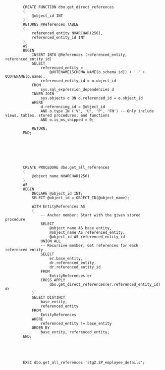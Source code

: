             CREATE FUNCTION dbo.get_direct_references
            (
                @object_id INT
            )
            RETURNS @References TABLE
            (
                referenced_entity NVARCHAR(256),
                referenced_entity_id INT
            )
            AS
            BEGIN
                INSERT INTO @References (referenced_entity, referenced_entity_id)
                SELECT 
                    referenced_entity = 
                        QUOTENAME(SCHEMA_NAME(o.schema_id)) + '.' + QUOTENAME(o.name),
                    referenced_entity_id = o.object_id
                FROM 
                    sys.sql_expression_dependencies d
                INNER JOIN 
                    sys.objects o ON d.referenced_id = o.object_id
                WHERE 
                    d.referencing_id = @object_id
                    AND o.type IN ('V', 'U', 'P', 'FN') -- Only include views, tables, stored procedures, and functions
                    AND o.is_ms_shipped = 0;
            
                RETURN;
            END;
            
            
            
            
            
            
            
            CREATE PROCEDURE dbo.get_all_references
            (
                @object_name NVARCHAR(256)
            )
            AS
            BEGIN
                DECLARE @object_id INT;
                SELECT @object_id = OBJECT_ID(@object_name);
            
                WITH EntityReferences AS
                (
                    -- Anchor member: Start with the given stored procedure
                    SELECT 
                        @object_name AS base_entity,
                        @object_name AS referenced_entity,
                        @object_id AS referenced_entity_id
                    UNION ALL
                    -- Recursive member: Get references for each referenced entity
                    SELECT 
                        er.base_entity,
                        dr.referenced_entity,
                        dr.referenced_entity_id
                    FROM 
                        EntityReferences er
                    CROSS APPLY 
                        dbo.get_direct_references(er.referenced_entity_id) dr
                )
                SELECT DISTINCT 
                    base_entity,
                    referenced_entity
                FROM 
                    EntityReferences
                WHERE 
                    referenced_entity != base_entity
                ORDER BY 
                    base_entity, referenced_entity;
            END;
            
            
            
            
            
            EXEC dbo.get_all_references 'stg2.SP_employee_details';
